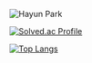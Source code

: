 ![Hayun Park](https://capsule-render.vercel.app/api?type=venom&height=200&text=Hayun%20Park.&fontSize=70&color=0:8871e5,100:b678c4&stroke=b678c4)

[![Solved.ac Profile](http://mazassumnida.wtf/api/v2/generate_badge?boj=gkahsdl)](https://solved.ac/gkahsdl/)


[![Top Langs](https://github-readme-stats.vercel.app/api/top-langs/?username=Hayun218&langs_count=8)](https://github.com/Hayun218/github-readme-stats)
